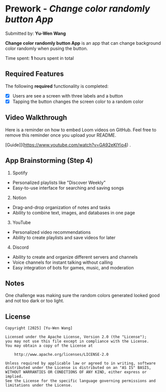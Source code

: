 # Prework - *Change color randomly button App*

Submitted by: **Yu-Wen Wang**

**Change color randomly button App** is an app that can change background color randomly when pusing the button.

Time spent: **1** hours spent in total

## Required Features

The following **required** functionality is completed:

- [x] Users are see a screen with three labels and a button
- [x] Tapping the button changes the screen color to a random color
 
## Video Walkthrough

Here is a reminder on how to embed Loom videos on GitHub. Feel free to remove this reminder once you upload your README. 

[Guide]](https://www.youtube.com/watch?v=GA92eKlYio4) .

## App Brainstorming (Step 4)
1. Spotify
- Personalized playlists like "Discover Weekly"
- Easy-to-use interface for searching and saving songs

2. Notion
- Drag-and-drop organization of notes and tasks
- Ability to combine text, images, and databases in one page

3. YouTube
- Personalized video recommendations
- Ability to create playlists and save videos for later

4. Discord
- Ability to create and organize different servers and channels
- Voice channels for instant talking without calling
- Easy integration of bots for games, music, and moderation

## Notes

One challenge was making sure the random colors generated looked good and not too dark or too light.

## License

    Copyright [2025] [Yu-Wen Wang]

    Licensed under the Apache License, Version 2.0 (the "License");
    you may not use this file except in compliance with the License.
    You may obtain a copy of the License at

        http://www.apache.org/licenses/LICENSE-2.0

    Unless required by applicable law or agreed to in writing, software
    distributed under the License is distributed on an "AS IS" BASIS,
    WITHOUT WARRANTIES OR CONDITIONS OF ANY KIND, either express or implied.
    See the License for the specific language governing permissions and
    limitations under the License.
